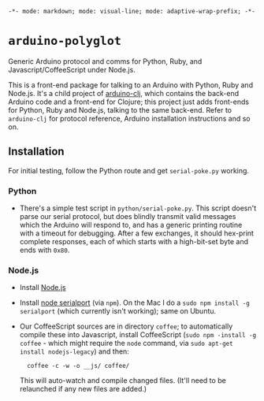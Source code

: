 `-*- mode: markdown; mode: visual-line; mode: adaptive-wrap-prefix; -*-`

# `arduino-polyglot`

Generic Arduino protocol and comms for Python, Ruby, and Javascript/CoffeeScript under Node.js.

This is a front-end package for talking to an Arduino with Python, Ruby and Node.js. It's a child project of [arduino-clj](https://github.com/cassiel/arduino-clj), which contains the back-end Arduino code and a front-end for Clojure; this project just adds front-ends for Python, Ruby and Node.js, talking to the same back-end. Refer to `arduino-clj` for protocol reference, Arduino installation instructions and so on.

## Installation

For initial testing, follow the Python route and get `serial-poke.py` working.

### Python

- There's a simple test script in `python/serial-poke.py`. This script doesn't parse our serial protocol, but does blindly transmit valid messages which the Arduino will respond to, and has a generic printing routine with a timeout for debugging. After a few exchanges, it should hex-print complete responses, each of which starts with a high-bit-set byte and ends with `0x80`.

### Node.js

- Install [Node.js](https://nodejs.org/)
- Install [node serialport](https://github.com/voodootikigod/node-serialport) (via `npm`). On the Mac I do a `sudo npm install -g serialport` (which currently isn't working); same on Ubuntu.
- Our CoffeeScript sources are in directory `coffee`; to automatically compile these into Javascript, install CoffeeScript (`sudo npm -install -g coffee` - which might require the `node` command, via `sudo apt-get install nodejs-legacy`) and then:

        coffee -c -w -o __js/ coffee/
        
  This will auto-watch and compile changed files. (It'll need to be relaunched if any new files are added.)
  
